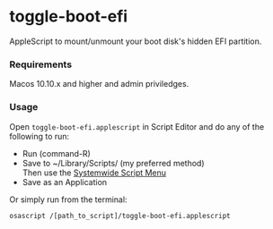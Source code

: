 # toggle-boot-efi
AppleScript to mount/unmount your boot disk's hidden EFI partition.
### Requirements 
Macos 10.10.x and higher and admin priviledges.
### Usage 
Open `toggle-boot-efi.applescript` in Script Editor and do any of the following to run:

- Run (command-R)
- Save to ~/Library/Scripts/ (my preferred method)  
Then use the [Systemwide Script Menu][]
- Save as an Application

Or simply run from the terminal:

`osascript /[path_to_script]/toggle-boot-efi.applescript`

[Systemwide Script Menu]: https://developer.apple.com/library/content/documentation/LanguagesUtilities/Conceptual/MacAutomationScriptingGuide/UsetheSystem-WideScriptMenu.html
